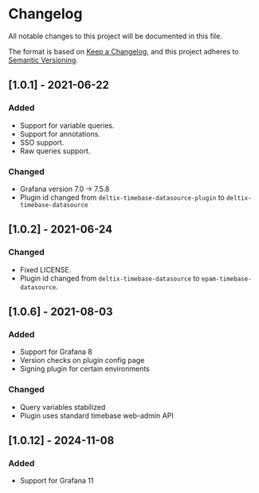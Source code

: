 # Changelog
All notable changes to this project will be documented in this file.

The format is based on [Keep a Changelog](https://keepachangelog.com/en/1.0.0/),
and this project adheres to [Semantic Versioning](https://semver.org/spec/v2.0.0.html).

## [1.0.1] - 2021-06-22

### Added
- Support for variable queries.
- Support for annotations.
- SSO support.
- Raw queries support.

### Changed
- Grafana version 7.0 -> 7.5.8
- Plugin id changed from `deltix-timebase-datasource-plugin` to `deltix-timebase-datasource`

## [1.0.2] - 2021-06-24

### Changed
- Fixed LICENSE.
- Plugin id changed from `deltix-timebase-datasource` to `epam-timebase-datasource`.

## [1.0.6] - 2021-08-03

### Added
- Support for Grafana 8
- Version checks on plugin config page
- Signing plugin for certain environments

### Changed
- Query variables stabilized
- Plugin uses standard timebase web-admin API

## [1.0.12] - 2024-11-08

### Added
- Support for Grafana 11
